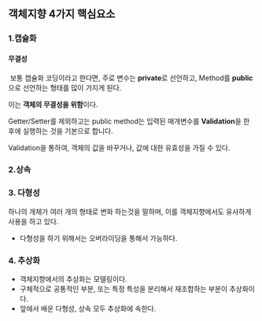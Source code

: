 ## 객체지향 4가지 핵심요소



### 1.캡슐화

#### 무결성

​	보통 캡슐화 코딩이라고 한다면, 주로 변수는 **private**로 선언하고, Method를 **public**으로 선언하는 형태를 많이 가지게 된다.

이는 **객체의 무결성을 위함**이다.

Getter/Setter를 제외하고는 public method는 입력된 매개변수를 **Validation**을 한 후에 실행하는 것을 기본으로 합니다.

Validation을 통하여, 객체의 값을 바꾸거나, 값에 대한 유효성을 가질 수 있다.



### 2.상속



### 3. 다형성

하나의 개체가 여러 개의 형태로 변화 하는것을 말하며, 이를 객체지향에서도 유사하게 사용을 하고 있다.

- 다형성을 하기 위해서는 오버라이딩을 통해서 가능하다.



### 4. 추상화

- 객체지향에서의 추상화는 모델링이다.
- 구체적으로 공통적인 부분, 또는 특정 특성을 분리해서 재조합하는 부분이 추상화이다.
- 앞에서 배운 다형성, 상속 모두 추상화에 속한다.

